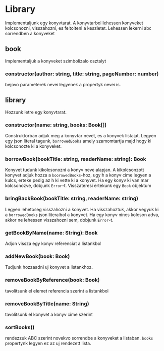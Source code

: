 # Library

Implementaljunk egy konyvtarat. A konyvtarbol lehessen konyveket kolcsonozni, visszahozni, es feltolteni a keszletet.
Lehessen lekerni abc sorrendben a konyveket

## book

Implementaljuk a konyveket szimbolizalo osztalyt

### constructor(author: string, title: string, pageNumber: number)

bejovo parameterek nevei legyenek a propertyk nevei is.

## library

Hozzunk letre egy konyvtarat.

### constructor(name: string, books: Book[])

Construktorban adjuk meg a konyvtar nevet, es a konyvek listajat. Legyen egy json literal tagunk, `borrowedBooks` amely szamomtartja majd hogy ki kolcsonozte ki a konyveket.

### borrowBook(bookTitle: string, readerName: string): Book

Konyvet tudunk kikolcsonozni a konyv neve alapjan. A kikolcsonzott konyvet adjuk hozza a `boorowedBooks`-hoz, ugy h a konyv cime legyen a kulcs, erteke pedig az h ki vette ki a konyvet. Ha egy konyv ki van mar kolcsonozve, dobjunk `Error`-t. Visszateresi ertekunk egy `Book` objektum

### bringBackBook(bookTitle: string, readerName: string)

Legyen lehetoseg visszahozni a konyvet. Ha visszahoztuk, akkor vegyuk ki a `borrowedBooks` json literalbol a konyvet. Ha egy konyv nincs kolcson adva, akkor ne lehessen visszahozni sem, dobjunk `Error`-t.

### getBookByName(name: String): Book

Adjon vissza egy konyv referenciat a listankbol

### addNewBook(book: Book)

Tudjunk hozzaadni uj konyvet a listankhoz. 

### removeBookByReference(book: Book)

tavolitsunk el elemet referencia szerint a listankbol

### removeBookByTitle(name: String)

tavolitsunk el konyvet a konyv cime szerint

### sortBooks()

rendezzuk ABC szerint novekvo sorrendbe a konyveket a listaban. `books` propertynk legyen ez az uj rendezett lista.

